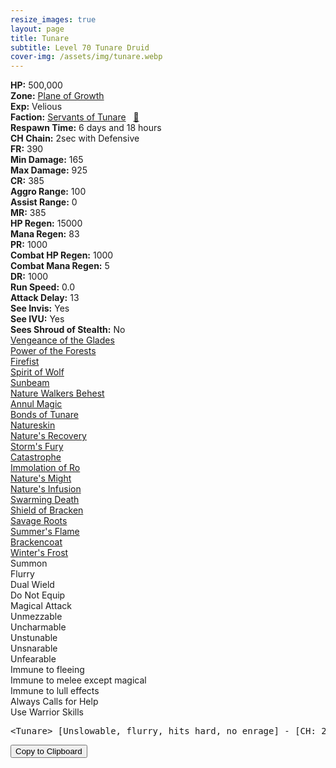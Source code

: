 ```yaml
---
resize_images: true
layout: page
title: Tunare
subtitle: Level 70 Tunare Druid
cover-img: /assets/img/tunare.webp
---
```


<div class="info-section">
<div class="info-item"><strong>HP:</strong> 500,000</div>
<div class="info-item"><strong>Zone:</strong> <a href="https://www.pqdi.cc/zone/127" target="_blank">Plane of Growth</a></div>
<div class="info-item"><strong>Exp:</strong> Velious</div>
<div class="info-item"><strong>Faction:</strong> <a href="https://www.pqdi.cc/faction/438" target="_blank">Servants of Tunare</a>&nbsp;&nbsp;&nbsp;<a href="https://www.pqdi.cc/npc/127002" target="_blank" title="View NPC on PQDI">🔗</a></div>
</div>

<div class="info-lockout">
<div class="info-lockoutitem"><strong>Respawn Time:</strong> 6 days and 18 hours</div>
<div class="info-lockoutitem"><strong>CH Chain:</strong> 2sec with Defensive</div>
</div>

<div class="stats-grid">
<div class="stats-row">
<div class="stats-cell"><strong>FR:</strong> 390</div>
<div class="stats-cell"><strong>Min Damage:</strong> 165</div>
<div class="stats-cell"><strong>Max Damage:</strong> 925</div>
</div>
<div class="stats-row">
<div class="stats-cell"><strong>CR:</strong> 385</div>
<div class="stats-cell"><strong>Aggro Range:</strong> 100</div>
<div class="stats-cell"><strong>Assist Range:</strong> 0</div>
</div>
<div class="stats-row">
<div class="stats-cell"><strong>MR:</strong> 385</div>
<div class="stats-cell"><strong>HP Regen:</strong> 15000</div>
<div class="stats-cell"><strong>Mana Regen:</strong> 83</div>
</div>
<div class="stats-row">
<div class="stats-cell"><strong>PR:</strong> 1000</div>
<div class="stats-cell"><strong>Combat HP Regen:</strong> 1000</div>
<div class="stats-cell"><strong>Combat Mana Regen:</strong> 5</div>
</div>
<div class="stats-row">
<div class="stats-cell"><strong>DR:</strong> 1000</div>
<div class="stats-cell"><strong>Run Speed:</strong> 0.0</div>
<div class="stats-cell"><strong>Attack Delay:</strong> 13</div>
</div>
<div class="stats-row">
<div class="stats-cell"><strong>See Invis:</strong> Yes</div>
<div class="stats-cell"><strong>See IVU:</strong> Yes</div>
<div class="stats-cell"><strong>Sees Shroud of Stealth:</strong> No</div>
</div>
</div>

<div class="spell-grid">
<div class="spell-cell"><a href="https://www.pqdi.cc/spell/1745" target="_blank">Vengeance of the Glades</a></div>
<div class="spell-cell"><a href="https://www.pqdi.cc/spell/1746" target="_blank">Power of the Forests</a></div>
</div>
<div class="spell-grid">
<div class="spell-cell"><a href="https://www.pqdi.cc/spell/254" target="_blank">Firefist</a></div>
<div class="spell-cell"><a href="https://www.pqdi.cc/spell/278" target="_blank">Spirit of Wolf</a></div>
<div class="spell-cell"><a href="https://www.pqdi.cc/spell/143" target="_blank">Sunbeam</a></div>
<div class="spell-cell"><a href="https://www.pqdi.cc/spell/1475" target="_blank">Nature Walkers Behest</a></div>
<div class="spell-cell"><a href="https://www.pqdi.cc/spell/1526" target="_blank">Annul Magic</a></div>
<div class="spell-cell"><a href="https://www.pqdi.cc/spell/1767" target="_blank">Bonds of Tunare</a></div>
<div class="spell-cell"><a href="https://www.pqdi.cc/spell/1559" target="_blank">Natureskin</a></div>
<div class="spell-cell"><a href="https://www.pqdi.cc/spell/2520" target="_blank">Nature's Recovery</a></div>
<div class="spell-cell"><a href="https://www.pqdi.cc/spell/3434" target="_blank">Storm's Fury</a></div>
<div class="spell-cell"><a href="https://www.pqdi.cc/spell/3473" target="_blank">Catastrophe</a></div>
<div class="spell-cell"><a href="https://www.pqdi.cc/spell/3437" target="_blank">Immolation of Ro</a></div>
<div class="spell-cell"><a href="https://www.pqdi.cc/spell/3439" target="_blank">Nature's Might</a></div>
<div class="spell-cell"><a href="https://www.pqdi.cc/spell/3443" target="_blank">Nature's Infusion</a></div>
<div class="spell-cell"><a href="https://www.pqdi.cc/spell/3446" target="_blank">Swarming Death</a></div>
<div class="spell-cell"><a href="https://www.pqdi.cc/spell/3448" target="_blank">Shield of Bracken</a></div>
<div class="spell-cell"><a href="https://www.pqdi.cc/spell/3447" target="_blank">Savage Roots</a></div>
<div class="spell-cell"><a href="https://www.pqdi.cc/spell/3449" target="_blank">Summer's Flame</a></div>
<div class="spell-cell"><a href="https://www.pqdi.cc/spell/3450" target="_blank">Brackencoat</a></div>
<div class="spell-cell"><a href="https://www.pqdi.cc/spell/3452" target="_blank">Winter's Frost</a></div>
</div>

<div class="ability-grid">
<div class="ability-cell">Summon</div>
<div class="ability-cell">Flurry</div>
<div class="ability-cell">Dual Wield</div>
<div class="ability-cell">Do Not Equip</div>
<div class="ability-cell">Magical Attack</div>
<div class="ability-cell">Unmezzable</div>
<div class="ability-cell">Uncharmable</div>
<div class="ability-cell">Unstunable</div>
<div class="ability-cell">Unsnarable</div>
<div class="ability-cell">Unfearable</div>
<div class="ability-cell">Immune to fleeing</div>
<div class="ability-cell">Immune to melee except magical</div>
<div class="ability-cell">Immune to lull effects</div>
<div class="ability-cell">Always Calls for Help</div>
<div class="ability-cell">Use Warrior Skills</div>
</div>

<div class="copy-text-container"><pre class="copy-text-content" id="copy-box">&lt;Tunare&gt; [Unslowable, flurry, hits hard, no enrage] - [CH: 2s] // Power of the Forests (single target, PR, 0 check, 4s CD) 800 dmg + knockback // Vengeance of the Glades (single target, unresistable, 4s CD) root, 1m max duration | **Need a wall of ogres/trolls to stop MT from being punted out of range**</pre><button class="copy-button" onclick="copyText('copy-box')">Copy to Clipboard</button></div>